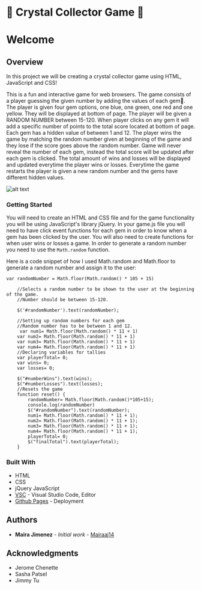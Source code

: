 # 💎 Crystal Collector Game 💎
# Welcome

## Overview
In this project we will be creating a crystal collector game using HTML, JavaScript and CSS!

This is a fun and interactive game for web browsers.
The game consists of a player guessing the given number by adding the values of each gem💎.
The player is given four gem options, one blue, one green, one red and one yellow. They will be displayed at bottom of page.
The player will be given a RANDOM NUMBER between 15-120.
When player clicks on any gem it will add a specific number of points to the total score located at bottom of page. Each gem has a hidden value of between 1 and 12.
The player wins the game by matching the random number given at beginning of the game and they lose if the score goes above the random number.
Game will never reveal the number of each gem, instead the total score will be updated after each gem is clicked.
The total amount of wins and losses will be displayed and updated everytime the player wins or losses.
Everytime the game restarts the player is given a new random number and the gems have different hidden values.

![alt text]()

### Getting Started
You will need to create an HTML and CSS file and for the game functionality you will be using JavaScript's library jQuery.
In your game.js file you will need to have click event functions for each gem in order to know when a gem has been clicked by the user. You will also need to create functions for when user wins or losses a game. In order to generate a random number you need to use the `Math.random` function.

Here is a code snippet of how I used Math.random and Math.floor to generate a random number and assign it to the user:

``` 
var randomNumber = Math.floor(Math.random() * 105 + 15)
    
    //Selects a random number to be shown to the user at the beginning of the game.
    //Number should be between 15-120.
    
    $('#randomNumber').text(randomNumber);
    
    //Setting up random numbers for each gem
    //Random number has to be between 1 and 12.
     var num1= Math.floor(Math.random() * 11 + 1)
    var num2= Math.floor(Math.random() * 11 + 1)
    var num3= Math.floor(Math.random() * 11 + 1)
    var num4= Math.floor(Math.random() * 11 + 1)
    //Declaring variables for tallies
    var playerTotal= 0;
    var wins= 0;
    var losses= 0;
    
    $("#numberWins").text(wins);
    $("#numberLosses").text(losses);
    //Resets the game
    function reset() {
        randomNumber= Math.floor(Math.random()*105+15);
        console.log(randomNumber)
        $("#randomNumber").text(randomNumber);
        num1= Math.floor(Math.random() * 11 + 1);
        num2= Math.floor(Math.random() * 11 + 1);
        num3= Math.floor(Math.random() * 11 + 1);
        num4= Math.floor(Math.random() * 11 + 1);
        playerTotal= 0;
        $("finalTotal").text(playerTotal);
    }

```

### Built With
* HTML
* CSS
* jQuery JavaScript
* [VSC](https) - Visual Studio Code, Editor
* [Github Pages](https) - Deployment

## Authors

* **Maira Jimenez** - *Initial work* - [Mairaaj14](https://github.com/Mairaaj14)


## Acknowledgments

* Jerome Chenette
* Sasha Patsel
* Jimmy Tu
